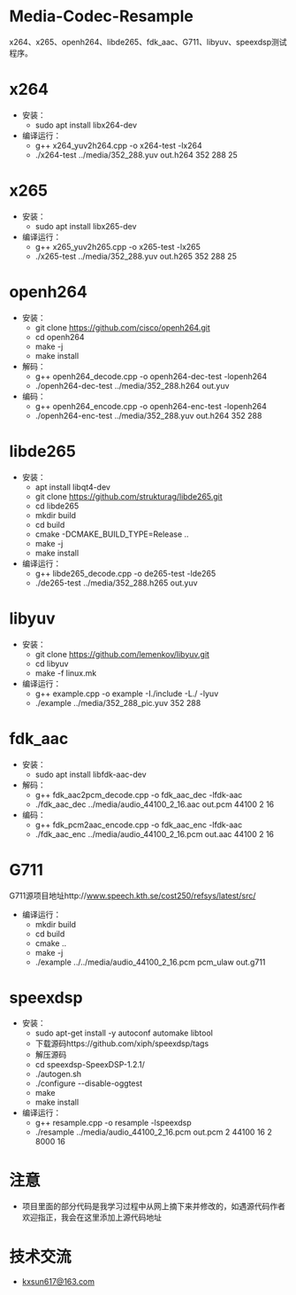 # Media-Codec-Resample
x264、x265、openh264、libde265、fdk_aac、G711、libyuv、speexdsp测试程序。

# x264
* 安装：
  - sudo apt install libx264-dev
* 编译运行：
  - g++ x264_yuv2h264.cpp -o x264-test -lx264
  - ./x264-test ../media/352_288.yuv out.h264 352 288 25

# x265
* 安装：
  - sudo apt install libx265-dev
* 编译运行：
  - g++ x265_yuv2h265.cpp -o x265-test -lx265
  - ./x265-test ../media/352_288.yuv out.h265 352 288 25

# openh264
* 安装：
  - git clone https://github.com/cisco/openh264.git
  - cd openh264
  - make -j
  - make install
* 解码：
  - g++ openh264_decode.cpp -o openh264-dec-test -lopenh264
  - ./openh264-dec-test ../media/352_288.h264 out.yuv
* 编码：
  - g++ openh264_encode.cpp -o openh264-enc-test -lopenh264
  - ./openh264-enc-test ../media/352_288.yuv out.h264 352 288

# libde265
* 安装：
  - apt install libqt4-dev
  - git clone https://github.com/strukturag/libde265.git
  - cd libde265
  - mkdir build
  - cd build
  - cmake -DCMAKE_BUILD_TYPE=Release ..
  - make -j
  - make install
* 编译运行：
  - g++ libde265_decode.cpp -o de265-test -lde265
  - ./de265-test ../media/352_288.h265 out.yuv

# libyuv
* 安装：
  - git clone https://github.com/lemenkov/libyuv.git
  - cd libyuv
  - make -f  linux.mk
* 编译运行：
  - g++ example.cpp -o example -I./include -L./ -lyuv
  - ./example ../media/352_288_pic.yuv 352 288

# fdk_aac
* 安装：
  - sudo apt install libfdk-aac-dev
* 解码：
  - g++ fdk_aac2pcm_decode.cpp -o fdk_aac_dec -lfdk-aac
  - ./fdk_aac_dec ../media/audio_44100_2_16.aac out.pcm 44100 2 16
* 编码：
  - g++ fdk_pcm2aac_encode.cpp -o fdk_aac_enc -lfdk-aac
  - ./fdk_aac_enc ../media/audio_44100_2_16.pcm out.aac 44100 2 16

# G711
G711源项目地址http://www.speech.kth.se/cost250/refsys/latest/src/
* 编译运行：
  - mkdir build
  - cd build
  - cmake ..
  - make -j
  - ./example ../../media/audio_44100_2_16.pcm pcm_ulaw out.g711

# speexdsp
* 安装：
  - sudo apt-get install -y autoconf automake libtool
  - 下载源码https://github.com/xiph/speexdsp/tags
  - 解压源码
  - cd speexdsp-SpeexDSP-1.2.1/
  - ./autogen.sh
  - ./configure --disable-oggtest
  - make
  - make install
* 编译运行：
  - g++ resample.cpp -o resample -lspeexdsp
  - ./resample ../media/audio_44100_2_16.pcm out.pcm 2 44100 16 2 8000 16

# 注意
* 项目里面的部分代码是我学习过程中从网上摘下来并修改的，如遇源代码作者欢迎指正，我会在这里添加上源代码地址

# 技术交流
* kxsun617@163.com

